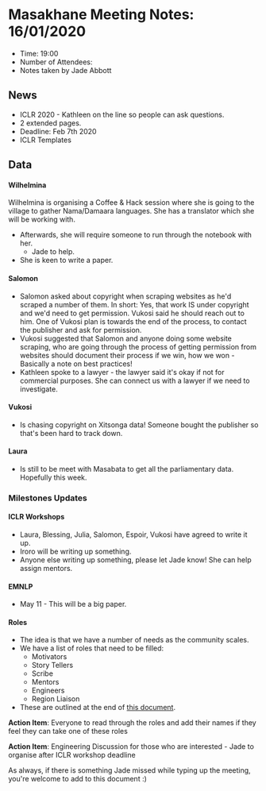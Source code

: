 # Masakhane Meeting Notes: 16/01/2020

- Time: 19:00
- Number of Attendees: 
- Notes taken by Jade Abbott

## News

- ICLR 2020 - Kathleen on the line so people can ask questions. 
- 2 extended pages. 
- Deadline: Feb 7th 2020
- ICLR Templates


## Data

####  Wilhelmina
Wilhelmina is organising a Coffee & Hack session where she is going to the village to gather Nama/Damaara languages. She has a translator which she will be working with. 
- Afterwards, she will require someone to run through the notebook with her. 
    - Jade to help. 
- She is keen to write a paper.

#### Salomon
- Salomon asked about copyright when scraping websites as he'd scraped a number of them. In short: Yes, that work IS under copyright and we'd need to get permission. Vukosi said he should reach out to him. One of Vukosi plan is towards the end of the process, to contact the publisher and ask for permission.
- Vukosi suggested that Salomon and anyone doing some website scraping, who are going through the process of getting permission from websites should document their process if we win, how we won - Basically a note on best practices!
- Kathleen spoke to a lawyer  - the lawyer said it's okay if not for commercial purposes. She can connect us with a lawyer if we need to investigate. 

#### Vukosi
- Is chasing copyright on Xitsonga data! Someone bought the publisher so that's been hard to track down.

#### Laura
- Is still to be meet with Masabata to get all the parliamentary data. Hopefully this week. 

### Milestones Updates

#### ICLR Workshops
- Laura, Blessing, Julia, Salomon, Espoir, Vukosi have agreed to write it up.
- Iroro will be writing up something.
- Anyone else writing up something, please let Jade know! She can help assign mentors. 

#### EMNLP 
- May 11 - This will be a big paper.

#### Roles
- The idea is that we have a number of needs as the community scales. 
- We have a list of roles that need to be filled:
    - Motivators
    - Story Tellers
    - Scribe
    - Mentors
    - Engineers
    - Region Liaison
- These are outlined at the end of [this document](https://docs.google.com/document/d/1fPmxVx4Lru8jd6ee7LsDZLlUZ-726_cNX0vRMZbY4YY/edit).


**Action Item**: Everyone to read through the roles and add their names if they feel they can take one of these roles

**Action Item**: Engineering Discussion for those who are interested - Jade to organise after ICLR workshop deadline

As always, if there is something Jade missed while typing up the meeting, you're welcome to add to this document :) 